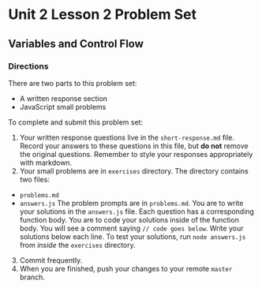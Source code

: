 # Unit 2 Lesson 2 Problem Set
## Variables and Control Flow

### Directions
There are two parts to this problem set:
* A written response section
* JavaScript small problems

To complete and submit this problem set:
1. Your written response questions live in the `short-response.md` file. Record your answers to these questions in this file, but **do not** remove the original questions. Remember to style your responses appropriately with markdown.
2. Your small problems are in `exercises` directory. The directory contains two files:
  * `problems.md`
  * `answers.js`
  The problem prompts are in `problems.md`. You are to write your solutions in the `answers.js` file. Each question has a corresponding function body. You are to code your solutions inside of the function body. You will see a comment saying `// code goes below`. Write your solutions below each line. To test your solutions, run `node answers.js` from *inside* the `exercises` directory.
3. Commit frequently.
4. When you are finished, push your changes to your remote `master` branch.
